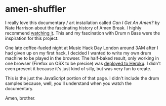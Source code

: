 amen-shuffler
=============

I really love this documentary / art installation called _Can I Get An Amen?_ by
Nate Harrison about the fascinating history of Amen Break. I highly recommend
[watching it](http://archive.org/details/NateHarrisonCanIGetAnAmen). This and my
fascination with Drum n Bass were the inspiration for this project.

One late coffee-fueled night at Music Hack Day London around 3AM after I had 
given up on my first hack, I decided I wanted to write my own drum machine to be
played in the browser. The half-baked result, only working in one browser 
(Firefox on OSX to be precise) was [deployed to Heroku](http://vic-acid.heroku.com/).
I didn't even present it because it's just kind of silly, but was very fun to 
create.

This is the just the JavaScript portion of that page. I didn't include the drum
samples because, well, you'll understand when you watch the documentary.

Amen, brother.
